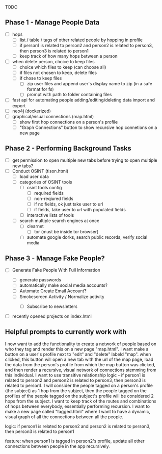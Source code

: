TODO

## Phase 1 - Manage People Data

 - [ ] hops
	- [ ] list / table / tags of other related people by hopping in profile
	- [ ] if person1 is related to person2 and person2 is related to person3, then person3 is related to person1
	- [ ] keep track of how many hops between a person
 - [ ] when delete person, choice to keep files
	- [ ] choice which files to keep (can choose all)
	- [ ] if files not chosen to keep, delete files
	- [ ] if chose to keep files
		- [ ] zip user files and append user's display name to zip (in a safe format for fs)
		- [ ] prompt with path to folder containing files
 - [ ] fast api for automating people adding/editing/deleting data import and export
 - [ ] neo4j (dockerized)
 - [ ] graphical/visual connections (map.html)
	- [ ] show first hop connections on a person's profile
	- [ ] "Graph Connections" button to show recursive hop connetions on a new page

## Phase 2 - Performing Background Tasks
 - [ ] get permission to open multiple new tabs before trying to open multiple new tabs?
 - [ ] Conduct OSINT (tison.html)
 	- [ ] load user data
 	- [ ] categories of OSINT tools
 		- [ ] osint tools config
 			- [ ] required fields
 			- [ ] non-reqiured fields
 			- [ ] if no fields, ok just take user to url
 			- [ ] if fields, take user to url with populated fields 
 		- [ ] interactive lists of tools
 	- [ ] search multiple search engines at once
  		- [ ] clearnet
    		- [ ] tor (must be inside tor browser) 	 	
       - [ ] automate google dorks, search public records, verify social media

## Phase 3 - Manage Fake People?
 - [ ] Generate Fake People With Full Information
	- [ ] generate passwords
 	- [ ] automatically make social media accounts? 
 	- [ ] Automate Create Email Account?
  	- [ ] Smokescreen Activity / Normalize activity
   		- [ ] Subscribe to newsletters


 - [ ] recently opened projects on index.html


## Helpful prompts to currently work with







I now want to add the functionality to create a network of people based on who they tag and render this on a new page "map.html". I want make a button on a user's profile next to "edit" and "delete" labeld "map". when clicked, this button will open a new tab with the url of the map page, load the data from the person's profile from which the map button was clicked, and then render a recursive, visual network of connections stemming from this individual. I want to use transitive relationship logic - if person1 is related to person2 and person2 is related to person3, then person3 is related to person1. I will consider the people tagged on a person's profile (the subject) as 1 hop from the subject, then the people tagged on the profiles of the people tagged on the subject's profile will be considered 2 hops from the subject. I want to keep track of the routes and combinations of hops between everybody, essentially performing recursion. I want to make a new page called "tagged.html" where I want to have a dynamic, visual graph of all the connections between all the people.

logic: if person1 is related to person2 and person2 is related to person3, then person3 is related to person1

feature: when person1 is tagged in person2's profile, update all other connections between people in the app recursively.



